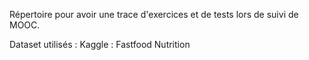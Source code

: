 Répertoire pour avoir une trace d'exercices et de tests lors de suivi de MOOC. 

Dataset utilisés : 
    Kaggle : Fastfood Nutrition 


